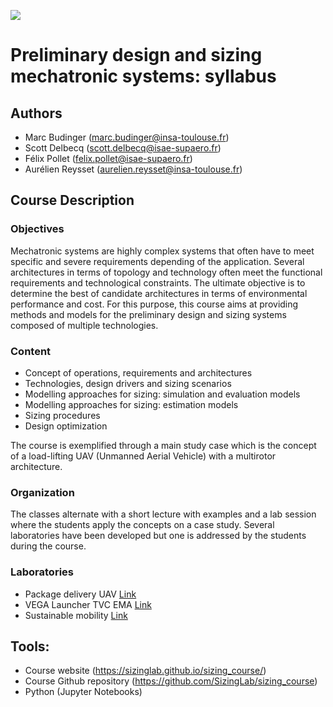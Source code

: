 ![](../images/header.jpg)

# Preliminary design and sizing mechatronic systems: syllabus

## Authors
- Marc Budinger (marc.budinger@insa-toulouse.fr)
- Scott Delbecq (scott.delbecq@isae-supaero.fr)
- Félix Pollet  (felix.pollet@isae-supaero.fr)
- Aurélien Reysset  (aurelien.reysset@insa-toulouse.fr)

## Course Description

### Objectives
Mechatronic systems are highly complex systems that often have to meet specific and severe requirements depending of the application.
Several architectures in terms of topology and technology often meet the functional requirements and technological constraints.
The ultimate objective is to determine the best of candidate architectures in terms of environmental performance and cost.
For this purpose, this course aims at providing methods and models for the preliminary design and sizing systems composed of multiple technologies.

### Content
- Concept of operations, requirements and architectures
- Technologies, design drivers and sizing scenarios
- Modelling approaches for sizing: simulation and evaluation models
- Modelling approaches for sizing: estimation models
- Sizing procedures
- Design optimization

The course is exemplified through a main study case which is the concept of a load-lifting UAV (Unmanned Aerial Vehicle) with a multirotor architecture.

### Organization
The classes alternate with a short lecture with examples and a lab session where the students apply the concepts on a case study.
Several laboratories have been developed but one is addressed by the students during the course.

### Laboratories
- Package delivery UAV [Link](https://sizinglab.github.io/sizing_course/laboratories/Lab-multirotor/summary.html)
- VEGA Launcher TVC EMA [Link](https://sizinglab.github.io/sizing_course/laboratories/Lab-vega/summary.html)
- Sustainable mobility [Link](https://sizinglab.github.io/sizing_course/laboratories/Lab-mobility/summary.html)

## Tools:
- Course website (https://sizinglab.github.io/sizing_course/)
- Course Github repository (https://github.com/SizingLab/sizing_course)
- Python (Jupyter Notebooks)